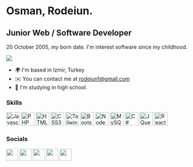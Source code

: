 Osman, Rodeiun.
============================

Junior Web / Software Developer
--------------------------

20 October 2005, my born date. I'm interest software since my childhood.

<a href="https://www.github.com/Rodeiun" target="_blank" rel="noreferrer"><img
src="https://img.shields.io/github/followers/Rodeiun?logo=github&style=for-the-badge&color=0891b2&labelColor=1c1917" /></a>



* 🌍  I'm based in Izmir, Turkey
* ✉️  You can contact me at [rodeiun1@gmail.com](mailto:rodeiun1@gmail.com)
* 🧠  I'm studying in high school.

### Skills

<p align="left">
<a href="https://developer.mozilla.org/en-US/docs/Web/JavaScript" target="_blank" rel="noreferrer"><img src="https://raw.githubusercontent.com/danielcranney/readme-generator/main/public/icons/skills/javascript-colored.svg" width="36" height="36" alt="Javascript" /></a>
<a href="https://www.php.net/" target="_blank" rel="noreferrer"><img src="https://raw.githubusercontent.com/danielcranney/readme-generator/main/public/icons/skills/php-colored.svg" width="36" height="36" alt="PHP" /></a>
<a href="https://developer.mozilla.org/en-US/docs/Glossary/HTML5" target="_blank" rel="noreferrer"><img src="https://raw.githubusercontent.com/danielcranney/readme-generator/main/public/icons/skills/html5-colored.svg" width="36" height="36" alt="HTML5" /></a>
<a href="https://www.w3.org/TR/CSS/#css" target="_blank" rel="noreferrer"><img src="https://raw.githubusercontent.com/danielcranney/readme-generator/main/public/icons/skills/css3-colored.svg" width="36" height="36" alt="CSS3" /></a>
<a href="https://tailwindcss.com/" target="_blank" rel="noreferrer"><img src="https://raw.githubusercontent.com/danielcranney/readme-generator/main/public/icons/skills/tailwindcss-colored.svg" width="36" height="36" alt="TailwindCSS" /></a>
<a href="https://getbootstrap.com/" target="_blank" rel="noreferrer"><img src="https://raw.githubusercontent.com/danielcranney/readme-generator/main/public/icons/skills/bootstrap-colored.svg" width="36" height="36" alt="Bootstrap" /></a>
<a href="https://nodejs.org/en/" target="_blank" rel="noreferrer"><img src="https://raw.githubusercontent.com/danielcranney/readme-generator/main/public/icons/skills/nodejs-colored.svg" width="36" height="36" alt="NodeJS" /></a>
<a href="https://www.mysql.com/" target="_blank" rel="noreferrer"><img src="https://raw.githubusercontent.com/danielcranney/readme-generator/main/public/icons/skills/mysql-colored.svg" width="36" height="36" alt="MySQL" /></a>
<a href="https://learn.microsoft.com/en-us/dotnet/csharp/" target="_blank" rel="noreferrer"><img src="https://www.vektorelbilisim.com/images/kurslar/c-sharp-kursu.webp" width="36" height="36" alt="C#" /></a>
<a href="https://github.com/jquery" target="_blank" rel="noreferrer"><img src="https://avatars.githubusercontent.com/u/70142?s=200&v=4" width="36" height="36" alt="JQuery" /></a>
<a href="https://reactjs.org" target="_blank" rel="noreferrer"><img src="https://upload.wikimedia.org/wikipedia/commons/thumb/a/a7/React-icon.svg/120px-React-icon.svg.png" width="36" height="36" alt="ReactJS" /></a>

</p>


### Socials

<p align="left">
<a href="https://www.github.com/Rodeiun" target="_blank" rel="noreferrer"><img src="https://raw.githubusercontent.com/danielcranney/readme-generator/main/public/icons/socials/github-dark.svg" width="32" height="32" /></a>
<a href="https://www.instagram.com/rodeiun/" target="_blank" rel="noreferrer"><img src="https://raw.githubusercontent.com/danielcranney/readme-generator/main/public/icons/socials/instagram.svg" width="32" height="32" /></a>
<a href="https://twitter.com/rodeiunw target="_blank" rel="noreferrer"><img src="https://raw.githubusercontent.com/danielcranney/readme-generator/main/public/icons/socials/twitter.svg" width="32" height="32" /></a>
<a href="https://open.spotify.com/user/2p4lpcpldhtqt154i30n094mt?si=d637b491a88d4758" target="_blank" rel="noreferrer"><img src="https://play-lh.googleusercontent.com/UrY7BAZ-XfXGpfkeWg0zCCeo-7ras4DCoRalC_WXXWTK9q5b0Iw7B0YQMsVxZaNB7DM=w240-h480" width="32" height="32" /></a>
<a href="https://stackoverflow.com/users/21348323/rodeiun" target="_blank" rel="noreferrer"><img src="https://raw.githubusercontent.com/danielcranney/readme-generator/main/public/icons/socials/stackoverflow.svg" width="32" height="32" /></a>
</p>
